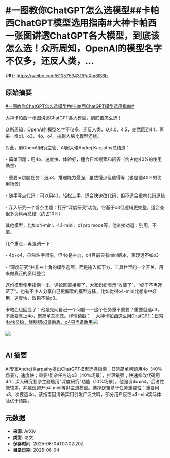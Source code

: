 # #一图教你ChatGPT怎么选模型##卡帕西ChatGPT模型选用指南#大神卡帕西一张图讲透ChatGPT各大模型，到底该怎么选！众所周知，OpenAI的模型名字不仅多，还反人类，...

**URL**: https://weibo.com/6105753431/PuXm8lS6b

## 原始摘要

<a href="https://m.weibo.cn/search?containerid=231522type%3D1%26t%3D10%26q%3D%23%E4%B8%80%E5%9B%BE%E6%95%99%E4%BD%A0ChatGPT%E6%80%8E%E4%B9%88%E9%80%89%E6%A8%A1%E5%9E%8B%23&amp;extparam=%23%E4%B8%80%E5%9B%BE%E6%95%99%E4%BD%A0ChatGPT%E6%80%8E%E4%B9%88%E9%80%89%E6%A8%A1%E5%9E%8B%23" data-hide=""><span class="surl-text">#一图教你ChatGPT怎么选模型#</span></a><a href="https://m.weibo.cn/search?containerid=231522type%3D1%26t%3D10%26q%3D%23%E5%8D%A1%E5%B8%95%E8%A5%BFChatGPT%E6%A8%A1%E5%9E%8B%E9%80%89%E7%94%A8%E6%8C%87%E5%8D%97%23&amp;extparam=%23%E5%8D%A1%E5%B8%95%E8%A5%BFChatGPT%E6%A8%A1%E5%9E%8B%E9%80%89%E7%94%A8%E6%8C%87%E5%8D%97%23" data-hide=""><span class="surl-text">#卡帕西ChatGPT模型选用指南#</span></a><br><br>大神卡帕西一张图讲透ChatGPT各大模型，到底该怎么选！<br><br>众所周知，OpenAI的模型名字不仅多，还反人类，从4.0、4.5，突然回到4.1，再来一堆o1、o3、4o、o4，搞得人脑比模型还烧。  <br><br>对此，前OpenAI研究主管、AI圈大佬Andrej Karpathy总结道：<br><br>- 简单问题：用4o，速度快、体验好，适合日常搜索和问答（约占他40%的使用场景）<br><br>- 重要or烧脑任务：选o3，推理能力最强，虽然慢点但值得等（也是他40%的使用场景）<br><br>- 随手写点代码：可以用4.1，轻松上手，适合快速改代码，但不适合重构代码逻辑<br><br>- 深入研究一个复杂主题：打开“深度研究”功能，它基于o3但逻辑更完整，适合查很多资料再总结（约占10%）<br><br>其他模型，比如o4-mini、4.1-mini、o1 pro mode等，他直接劝退：别用，不值。<br><br>几个重点，再强调一下：<br><br>- 4o≠o4，虽然名字很像，但4o是主力，o4目前只有mini版本，表现远不如o3<br><br>- “深度研究”并非左上角的模型选项，而是输入框下方、工具栏里的一个开关，用来做真正的资料整合<br><br>这份模型使用指南一出，评论区直接爆了，大家纷纷表示“收藏了”、“终于不再迷茫了”。也有不少人分享自己更偏爱的模型选择，比如觉得o4-mini比想象中好用，速度快，效果不输o3。<br><br>卡帕西也回应了：他是先问自己一个问题——这个任务重不重要？重要就选o3，不重要就上4o，既简单又高效。详情请戳：<a href="https://weibo.cn/sinaurl?u=https%3A%2F%2Fmp.weixin.qq.com%2Fs%2FIllnEQZSztf-qJdHwnxVIg" data-hide=""><span class="url-icon"><img style="width: 1rem;height: 1rem" src="https://h5.sinaimg.cn/upload/2015/09/25/3/timeline_card_small_web_default.png" referrerpolicy="no-referrer"></span><span class="surl-text">大神卡帕西这么用ChatGPT：日常4o快又稳，烧脑切o3做后盾，o4只当备胎用</span></a><img style="" src="https://tvax4.sinaimg.cn/large/006Fd7o3gy1i235ftw75cj30ki0q8go8.jpg" referrerpolicy="no-referrer"><br><br><img style="" src="https://tvax1.sinaimg.cn/large/006Fd7o3gy1i235fxtjxaj30xc0htah6.jpg" referrerpolicy="no-referrer"><br><br>

## AI 摘要

AI专家Andrej Karpathy提出ChatGPT模型选择指南：日常简单问题用4o（40%场景），速度快；重要/复杂任务选o3（40%场景），推理最强；快速修改代码用4.1；深入研究复杂主题启用"深度研究"功能（10%场景）。他强调4o≠o4，后者性能较差，并建议避开o4-mini等非主流模型。选择逻辑基于任务重要性：重要用o3，次要选4o。该指南因清晰实用引发广泛共鸣，部分用户反馈o4-mini实际体验优于预期。

## 元数据

- **来源**: ArXiv
- **类型**: 论文
- **保存时间**: 2025-06-04T07:02:20Z
- **目录日期**: 2025-06-04
